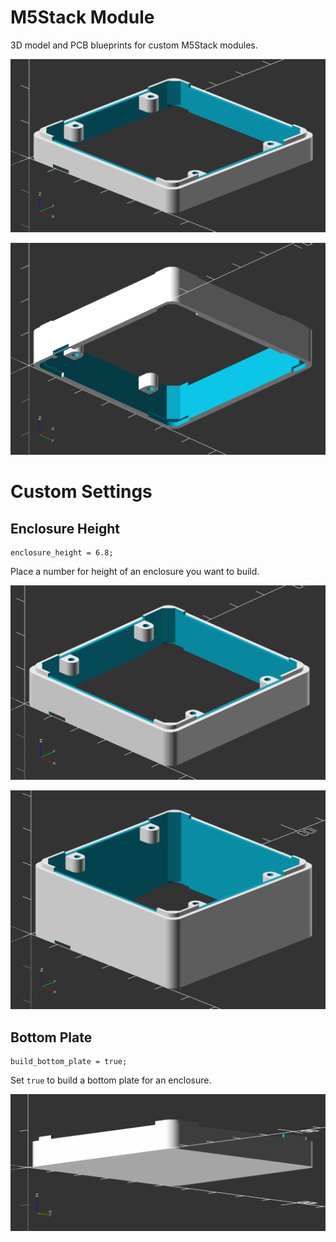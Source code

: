 # M5Stack Module

3D model and PCB blueprints for custom M5Stack modules.

![](assets/s1.png)

![](assets/s2.png)

# Custom Settings

## Enclosure Height

```openscad
enclosure_height = 6.8;
```

Place a number for height of an enclosure you want to build.

![](assets/s3.png)

![](assets/s4.png)

## Bottom Plate

```openscad
build_bottom_plate = true;
```

Set `true` to build a bottom plate for an enclosure.

![](assets/s5.png)
